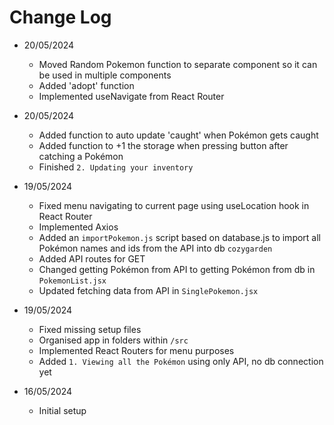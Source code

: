 # Change Log
* 20/05/2024
    * Moved Random Pokemon function to separate component so it can be used in multiple components
    * Added 'adopt' function
    * Implemented useNavigate from React Router

* 20/05/2024
    * Added function to auto update 'caught' when Pokémon gets caught
    * Added function to +1 the storage when pressing button after catching a Pokémon
    * Finished `2. Updating your inventory`

* 19/05/2024
    * Fixed menu navigating to current page using useLocation hook in React Router
    * Implemented Axios
    * Added an `importPokemon.js` script based on database.js to import all Pokémon names and ids from the API into db `cozygarden`
    * Added API routes for GET
    * Changed getting Pokémon from API to getting Pokémon from db in `PokemonList.jsx`
    * Updated fetching data from API in `SinglePokemon.jsx`

* 19/05/2024
    * Fixed missing setup files
    * Organised app in folders within `/src`
    * Implemented React Routers for menu purposes
    * Added `1. Viewing all the Pokémon` using only API, no db connection yet

* 16/05/2024
    * Initial setup